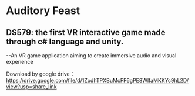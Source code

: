 # Auditory Feast
## DS579: the first VR interactive game made through c# language and unity.

--An VR game application aiming to create immersive audio and visual experience

Download by google drive：https://drive.google.com/file/d/1ZodhTPXBuMcFF6gPE8WlfaMKKYc9hL2D/view?usp=share_link 

